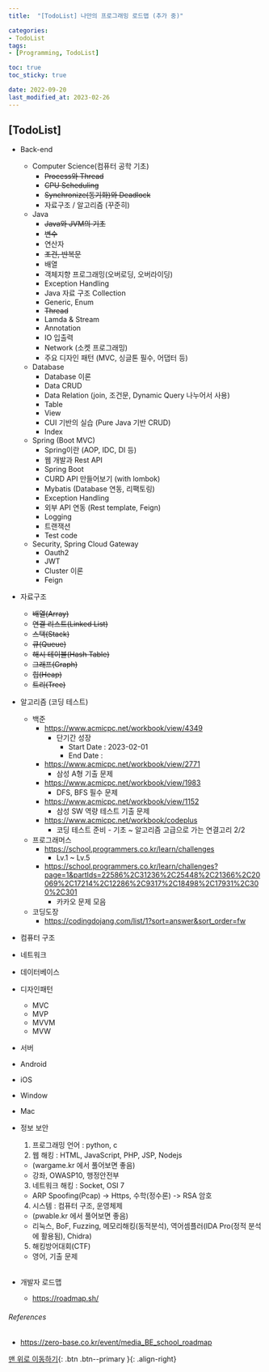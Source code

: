 ```yaml
---
title:  "[TodoList] 나만의 프로그래밍 로드맵 (추가 중)"

categories:
- TodoList
tags:
- [Programming, TodoList]

toc: true
toc_sticky: true

date: 2022-09-20
last_modified_at: 2023-02-26
---
```


## [TodoList]

- Back-end
    - Computer Science(컴퓨터 공학 기초)
        - ~~Process와 Thread~~
        - ~~CPU Scheduling~~
        - ~~Synchronize(동기화)와 Deadlock~~
        - 자료구조 / 알고리즘 (꾸준히)
    - Java
        - ~~Java와 JVM의 기초~~
        - ~~변수~~
        - 연산자
        - ~~조건, 반복문~~
        - 배열
        - 객체지향 프로그래밍(오버로딩, 오버라이딩)
        - Exception Handling
        - Java 자료 구조 Collection
        - Generic, Enum
        - ~~Thread~~
        - Lamda & Stream
        - Annotation
        - IO 입출력
        - Network (소켓 프로그래밍)
        - 주요 디자인 패턴 (MVC, 싱글톤 필수, 어댑터 등)
    - Database
        - Database 이론
        - Data CRUD
        - Data Relation (join, 조건문, Dynamic Query 나누어서 사용)
        - Table
        - View
        - CUI 기반의 실습 (Pure Java 기반 CRUD)
        - Index
    - Spring (Boot MVC)
        - Spring이란 (AOP, IDC, DI 등)
        - 웹 개발과 Rest API
        - Spring Boot
        - CURD API 만들어보기 (with lombok)
        - Mybatis (Database 연동, 리팩토링)
        - Exception Handling
        - 외부 API 연동 (Rest template, Feign)
        - Logging
        - 트랜잭션
        - Test code
    - Security, Spring Cloud Gateway
        - Oauth2
        - JWT
        - Cluster 이론
        - Feign

- 자료구조
    - ~~배열(Array)~~
    - ~~연결 리스트(Linked List)~~
    - ~~스택(Stack)~~
    - ~~큐(Queue)~~
    - ~~해시 테이블(Hash Table)~~
    - ~~그래프(Graph)~~
    - ~~힙(Heap)~~
    - ~~트리(Tree)~~

- 알고리즘 (코딩 테스트)
    - 백준
        - https://www.acmicpc.net/workbook/view/4349
            - 단기간 성장
                - Start Date : 2023-02-01
                - End Date :
        - https://www.acmicpc.net/workbook/view/2771
            - 삼성 A형 기출 문제
        - https://www.acmicpc.net/workbook/view/1983
            - DFS, BFS 필수 문제
        - https://www.acmicpc.net/workbook/view/1152
            - 삼성 SW 역량 테스트 기출 문제
        - https://www.acmicpc.net/workbook/codeplus
            - 코딩 테스트 준비 - 기초 ~ 알고리즘 고급으로 가는 연결고리 2/2
    - 프로그래머스
        - https://school.programmers.co.kr/learn/challenges
            - Lv.1 ~ Lv.5
        - https://school.programmers.co.kr/learn/challenges?page=1&partIds=22586%2C31236%2C25448%2C21366%2C20069%2C17214%2C12286%2C9317%2C18498%2C17931%2C300%2C301
            - 카카오 문제 모음
    - 코딩도장
        - https://codingdojang.com/list/1?sort=answer&sort_order=fw

- 컴퓨터 구조
- 네트워크
- 데이터베이스
- 디자인패턴
    - MVC
    - MVP
    - MVVM
    - MVW
- 서버
- Android
- iOS
- Window
- Mac
- 정보 보안
    1. 프로그래밍 언어 : python, c
    2. 웹 해킹 : HTML, JavaScript, PHP, JSP, Nodejs

    - (wargame.kr 에서 풀어보면 좋음)
    - 강좌, OWASP10, 행정안전부

    3. 네트워크 해킹 : Socket, OSI 7

    - ARP Spoofing(Pcap) -> Https, 수학(정수론) -> RSA 암호

    4. 시스템 : 컴퓨터 구조, 운영체제

    - (pwable.kr 에서 풀어보면 좋음)
    - 리눅스, BoF, Fuzzing, 메모리해킹(동적분석), 역어셈플러(IDA Pro(정적 분석에 활용됨), Chidra)

    5. 해킹방어대회(CTF)

    - 영어, 기출 문제
      <br>
      <br>

- 개발자 로드맵
    - https://roadmap.sh/

###### References

- https://zero-base.co.kr/event/media_BE_school_roadmap

[맨 위로 이동하기](#){: .btn .btn--primary }{: .align-right} 